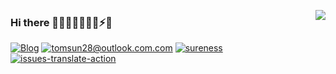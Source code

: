 <a href="https://github.com/tomsun28"><img align='right' src="https://github-readme-stats.vercel.app/api?username=tomsun28&show_icons=true&theme=radical&count_private=true"></a>

### Hi there 👋🔭🌱👯🤔💬😄⚡✨    

[![Blog](https://img.shields.io/badge/Blog.tomsun28-%20-orange?logo=bloglovin)](https://blog.usthe.com)
[![tomsun28@outlook.com.com](https://img.shields.io/badge/tomsun28%40outlook.com-%20-green?logo=gmail)](mailto:tomsun28@outlook.com)
[![sureness](https://img.shields.io/badge/sureness-%20-yellow?logo=appveyor)](https://usthe.com/sureness)   
[![issues-translate-action](https://img.shields.io/badge/action-translator-yellow?logo=appveyor)](https://github.com/usthe/issues-translate-action)   

<!--
**tomsun28/tomsun28** is a ✨ _special_ ✨ repository because its `README.md` (this file) appears on your GitHub profile.

Here are some ideas to get you started:

- 🔭 I’m currently working on ...
- 🌱 I’m currently learning ...
- 👯 I’m looking to collaborate on ...
- 🤔 I’m looking for help with ...
- 💬 Ask me about ...
- 📫 How to reach me: ...
- 😄 Pronouns: ...
- ⚡ Fun fact: ...
[![Top Langs](https://github-readme-stats.vercel.app/api/top-langs/?username=tomsun28&layout=compact&theme=radical)](https://github.com/tomsun28/github-readme-stats)  
-->
